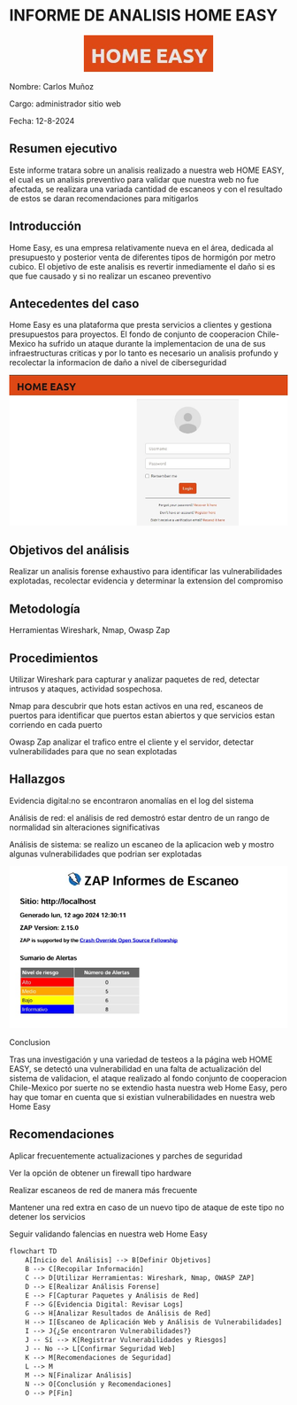 # INFORME DE ANALISIS HOME EASY


<p align="center">
<img src="./imagen/logo.jpg">
</p>





Nombre: Carlos Muñoz

Cargo: administrador sitio web

Fecha: 12-8-2024


## Resumen ejecutivo
Este informe tratara sobre un analisis realizado a nuestra web HOME EASY, el cual es un analisis preventivo para validar que nuestra web no fue afectada, se realizara una variada cantidad de escaneos y con el resultado de estos se daran recomendaciones para mitigarlos


## Introducción
Home Easy, es una empresa relativamente nueva en el área, dedicada al presupuesto y posterior venta de diferentes tipos de hormigón por metro cubico. El objetivo de este analisis es revertir inmediamente el daño si es que fue causado y si no realizar un escaneo preventivo

## Antecedentes del caso
Home Easy es una plataforma que presta servicios a clientes y gestiona presupuestos para proyectos. El fondo de conjunto de cooperacion Chile-Mexico ha sufrido un ataque durante la implementacion de una de sus infraestructuras criticas y por lo tanto es necesario un analisis profundo y recolectar la informacion de daño a nivel de ciberseguridad

<p align="center">
<img src="./imagen/login.jpg">
</p>

## Objetivos del análisis
Realizar un analisis forense exhaustivo para identificar las vulnerabilidades explotadas, recolectar evidencia y determinar la extension del compromiso

## Metodología
Herramientas
Wireshark, Nmap, Owasp Zap


## Procedimientos
Utilizar Wireshark para capturar y analizar paquetes de red, detectar intrusos y ataques, actividad sospechosa.

Nmap para descubrir que hots estan activos en una red, escaneos de puertos para identificar que puertos estan abiertos y que servicios estan corriendo en cada puerto

Owasp Zap analizar el trafico entre el cliente y el servidor, detectar vulnerabilidades para que no sean explotadas 

## Hallazgos
Evidencia digital:no se encontraron anomalías en el log del sistema 

Análisis de red: el análisis de red demostró estar dentro de un rango de normalidad sin alteraciones significativas 

Análisis de sistema: se realizo un escaneo de la aplicacion web y mostro algunas vulnerabilidades que podrian ser explotadas

<p align="center">
<img src="./imagen/zap.jpg">
</p




## Conclusion

Tras una investigación y una variedad de testeos a la página web HOME EASY, se detectó una vulnerabilidad en una falta de actualización del  sistema de validacion, el ataque realizado al fondo conjunto de cooperacion Chile-Mexico por suerte no se extendio hasta nuestra web Home Easy, pero hay que tomar en cuenta que si existian vulnerabilidades en nuestra web Home Easy

## Recomendaciones
Aplicar frecuentemente actualizaciones y parches de seguridad

Ver la opción de obtener un firewall tipo hardware

Realizar escaneos de red de manera más frecuente

Mantener una red extra en caso de un nuevo tipo de ataque de este tipo no detener los servicios

Seguir validando falencias en nuestra web Home Easy 


```mermaid
flowchart TD
    A[Inicio del Análisis] --> B[Definir Objetivos]
    B --> C[Recopilar Información]
    C --> D[Utilizar Herramientas: Wireshark, Nmap, OWASP ZAP]
    D --> E[Realizar Análisis Forense]
    E --> F[Capturar Paquetes y Análisis de Red]
    F --> G[Evidencia Digital: Revisar Logs]
    G --> H[Analizar Resultados de Análisis de Red]
    H --> I[Escaneo de Aplicación Web y Análisis de Vulnerabilidades]
    I --> J{¿Se encontraron Vulnerabilidades?}
    J -- Sí --> K[Registrar Vulnerabilidades y Riesgos]
    J -- No --> L[Confirmar Seguridad Web]
    K --> M[Recomendaciones de Seguridad]
    L --> M
    M --> N[Finalizar Análisis]
    N --> O[Conclusión y Recomendaciones]
    O --> P[Fin]
```